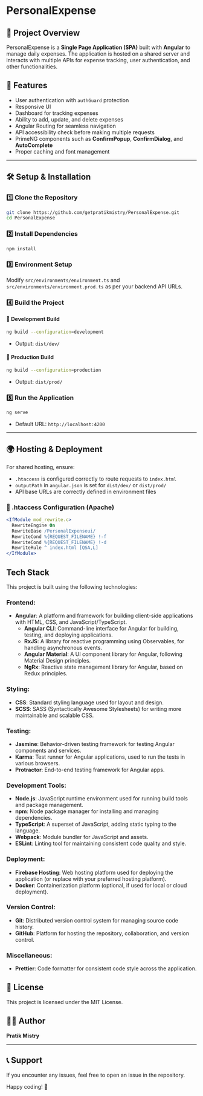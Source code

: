 # PersonalExpense

## 📌 Project Overview

PersonalExpense is a **Single Page Application (SPA)** built with **Angular** to manage daily expenses. The application is hosted on a shared server and interacts with multiple APIs for expense tracking, user authentication, and other functionalities.

## 🚀 Features

- User authentication with `authGuard` protection
- Responsive UI
- Dashboard for tracking expenses
- Ability to add, update, and delete expenses
- Angular Routing for seamless navigation
- API accessibility check before making multiple requests
- PrimeNG components such as **ConfirmPopup**, **ConfirmDialog**, and **AutoComplete**
- Proper caching and font management

---

## 🛠️ Setup & Installation

### **1️⃣ Clone the Repository**

```sh
git clone https://github.com/getpratikmistry/PersonalExpense.git
cd PersonalExpense
```

### **2️⃣ Install Dependencies**

```sh
npm install
```

### **3️⃣ Environment Setup**

Modify `src/environments/environment.ts` and `src/environments/environment.prod.ts` as per your backend API URLs.

### **4️⃣ Build the Project**

#### 🔹 Development Build

```sh
ng build --configuration=development
```

- Output: `dist/dev/`

#### 🔹 Production Build

```sh
ng build --configuration=production
```

- Output: `dist/prod/`

### **5️⃣ Run the Application**

```sh
ng serve
```

- Default URL: `http://localhost:4200`

---

## 🌍 Hosting & Deployment

For shared hosting, ensure:

- `.htaccess` is configured correctly to route requests to `index.html`
- `outputPath` in `angular.json` is set for `dist/dev/` or `dist/prod/`
- API base URLs are correctly defined in environment files

### **🔹 .htaccess Configuration (Apache)**

```apache
<IfModule mod_rewrite.c>
  RewriteEngine On
  RewriteBase /PersonalExpenseui/
  RewriteCond %{REQUEST_FILENAME} !-f
  RewriteCond %{REQUEST_FILENAME} !-d
  RewriteRule ^ index.html [QSA,L]
</IfModule>
```
## Tech Stack

This project is built using the following technologies:

### Frontend:
- **Angular**: A platform and framework for building client-side applications with HTML, CSS, and JavaScript/TypeScript.
  - **Angular CLI**: Command-line interface for Angular for building, testing, and deploying applications.
  - **RxJS**: A library for reactive programming using Observables, for handling asynchronous events.
  - **Angular Material**: A UI component library for Angular, following Material Design principles.
  - **NgRx**: Reactive state management library for Angular, based on Redux principles.

### Styling:
- **CSS**: Standard styling language used for layout and design.
- **SCSS**: SASS (Syntactically Awesome Stylesheets) for writing more maintainable and scalable CSS.

### Testing:
- **Jasmine**: Behavior-driven testing framework for testing Angular components and services.
- **Karma**: Test runner for Angular applications, used to run the tests in various browsers.
- **Protractor**: End-to-end testing framework for Angular apps.

### Development Tools:
- **Node.js**: JavaScript runtime environment used for running build tools and package management.
- **npm**: Node package manager for installing and managing dependencies.
- **TypeScript**: A superset of JavaScript, adding static typing to the language.
- **Webpack**: Module bundler for JavaScript and assets.
- **ESLint**: Linting tool for maintaining consistent code quality and style.

### Deployment:
- **Firebase Hosting**: Web hosting platform used for deploying the application (or replace with your preferred hosting platform).
- **Docker**: Containerization platform (optional, if used for local or cloud deployment).

### Version Control:
- **Git**: Distributed version control system for managing source code history.
- **GitHub**: Platform for hosting the repository, collaboration, and version control.

### Miscellaneous:
- **Prettier**: Code formatter for consistent code style across the application.

## 📜 License

This project is licensed under the MIT License.

## 👨‍💻 Author

**Pratik Mistry**

---

## 📞 Support

If you encounter any issues, feel free to open an issue in the repository.

Happy coding! 🚀

